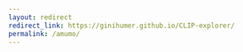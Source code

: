```yaml
---
layout: redirect
redirect_link: https://ginihumer.github.io/CLIP-explorer/
permalink: /amumo/
---
```

